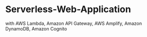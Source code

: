 # Serverless-Web-Application
with AWS Lambda, Amazon API Gateway, AWS Amplify, Amazon DynamoDB, Amazon Cognito
